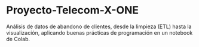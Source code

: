 # Proyecto-Telecom-X-ONE
Análisis de datos de abandono de clientes, desde la limpieza (ETL) hasta la visualización, aplicando buenas prácticas de programación en un notebook de Colab.
